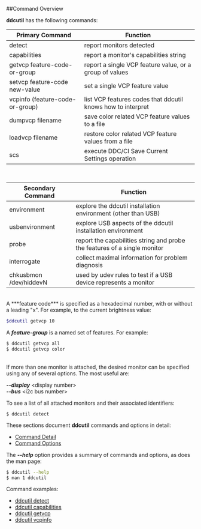 ##Command Overview

**ddcutil** has the following commands:

| Primary Command              | Function 
|---------------------------------|--------------------------------------------------------------|
| detect                          | report monitors detected                                     |
| capabilities                    | report a monitor's capabilities string                       |
| getvcp feature-code-or-group    | report a single VCP feature value, or a group of values      |
| setvcp feature-code new-value   | set a single VCP feature value                               |
| vcpinfo (feature-code-or-group)&nbsp; | list VCP features codes that ddcutil knows how to interpret  | 
| dumpvcp filename                | save color related VCP feature values to a file              |
| loadvcp filename                | restore color related VCP feature values from a file         |
| scs                             | execute DDC/CI Save Current Settings operation                |


<br>

| Secondary Command  | Function |
|---------------------------------|--------------------------------------------------------------|
| environment                     | explore the ddcutil installation environment (other than USB) |
| usbenvironment                  | explore USB aspects of the ddcutil installation environment  |
| probe                           | report the capabilities string and probe the features of a single monitor |
| interrogate                     | collect maximal information for problem diagnosis            |
| chkusbmon  /dev/hiddevN &nbsp;         | used by udev rules to test if a USB device represents a monitor |

<br>
A ***feature code*** is specified as a hexadecimal  number, with or without a leading "x". For example, 
to the current brightness value:

~~~bash
$ddcutil getvcp 10
~~~

A ***feature-group*** is a named set of features.  For example:
~~~bash
$ ddcutil getvcp all
$ ddcutil getvcp color
~~~



<br>
If more than one monitor is attached, the desired monitor can be specified 
using any of several options.  The most useful are: 

***--display*** &lt;display number>  
***--bus*** &lt;i2c bus number>  

To see a list of all attached monitors and their associated identifiers:
~~~
$ ddcutil detect
~~~

These sections document **ddcutil** commands and options in detail: 

- [Command Detail](command_detail.md)
- [Command Options](options_main.md)

The  ***--help*** option provides a summary of commands and options, as does 
the man page: 

~~~bash
$ ddcutil --help
$ man 1 ddcutil
~~~

Command examples: 

- [ddcutil detect](detect_verbose_output.md)
- [ddcutil capabilities](cap_u3011_verbose_output.md)
- [ddcutil getvcp](getvcp_known_u3011_output.md)
- [ddcutil vcpinfo](vcpinfo_output.md)

